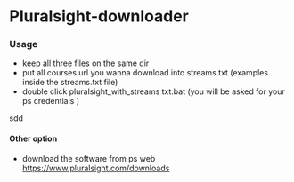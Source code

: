 # Pluralsight-downloader

### Usage
* keep all three files on the same dir
* put all courses url you wanna download into streams.txt (examples inside the streams.txt file) 
* double click pluralsight_with_streams txt.bat (you will be asked for your ps credentials ) 

sdd
#### Other option 
 * download the software from ps web  https://www.pluralsight.com/downloads 
